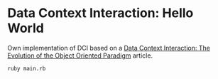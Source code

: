 # Data Context Interaction: Hello World

Own implementation of DCI based on a [Data Context Interaction: The Evolution of the Object Oriented Paradigm](https://www.sitepoint.com/dci-the-evolution-of-the-object-oriented-paradigm/) article.

```shell
ruby main.rb
```
